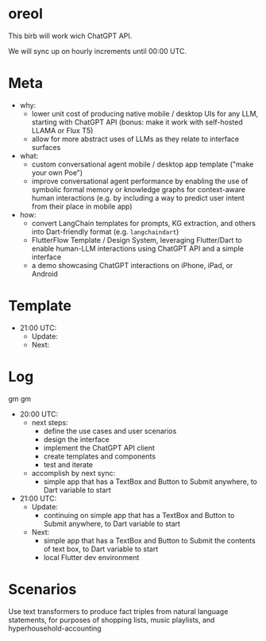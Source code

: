 # oreol
This birb will work wich ChatGPT API.

We will sync up on hourly increments until 00:00 UTC.

# Meta
- why: 
    - lower unit cost of producing native mobile / desktop UIs for any LLM, starting with ChatGPT API (bonus: make it work with self-hosted LLAMA or Flux T5)
    - allow for more abstract uses of LLMs as they relate to interface surfaces
- what:
    - custom conversational agent mobile / desktop app template ("make your own Poe")
    - improve conversational agent performance by enabling the use of symbolic formal memory or knowledge graphs for context-aware human interactions (e.g. by including a way to predict user intent from their place in mobile app)
- how:
    - convert LangChain templates for prompts, KG extraction, and others into Dart-friendly format (e.g. `langchaindart`)
    - FlutterFlow Template / Design System, leveraging Flutter/Dart to enable human-LLM interactions using ChatGPT API and a simple interface
    - a demo showcasing ChatGPT interactions on iPhone, iPad, or Android
# Template
- 21:00 UTC:
    - Update:
    - Next:
# Log
gm gm
- 20:00 UTC: 
    - next steps:
        - define the use cases and user scenarios
        - design the interface
        - implement the ChatGPT API client
        - create templates and components
        - test and iterate
    - accomplish by next sync:
        - simple app that has a TextBox and Button to Submit anywhere, to Dart variable to start
- 21:00 UTC:
    - Update:
        - continuing on simple app that has a TextBox and Button to Submit anywhere, to Dart variable to start
    - Next:
        - simple app that has a TextBox and Button to Submit the contents of text box, to Dart variable to start
        - local Flutter dev environment
        
    
# Scenarios
Use text transformers to produce fact triples from natural language statements, for purposes of shopping lists, music playlists, and hyperhousehold-accounting